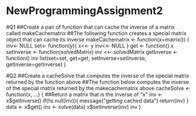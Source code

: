 # NewProgrammingAssignment2
#Q1
##Create a pair of function that can cache the inverse of a matrix called makeCachematrix
##The following function creates a special matrix object that can cache its inverse
makeCachematrix <- function(x=matrix()) {
inv<- NULL
set<- function(y){
x<<- y
inv<<- NULL
}
get <- function() x
setInverse <- function(solvedMatrix) inv <<- solvedMatrix
getInverse <- function() inv
list(set=set, get=get, setInverse=setInverse, getInverse=getInverse)
}

#Q2
##Create a cacheSolve that computes the inverse of the special matrix returned by the function above 
##The function below computes the inverse of the special matrix returned by the  makecachematrix above
cacheSolve <- function(x, ...) {
##Return a matrix that is the inverse of "x"
inv <- x$getInverse()
if(!is.null(inv)){
message("getting cached data")
return(inv)
}
data <- x$get()
inv <- solve(data)
x$setInverse(inv)
inv
}
